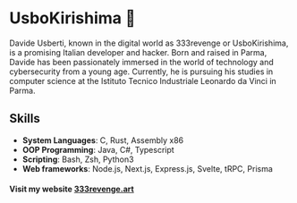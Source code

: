 # UsboKirishima 🍇

Davide Usberti, known in the digital world as 333revenge or UsboKirishima, is a promising Italian developer and hacker. Born and raised in Parma, Davide has been passionately immersed in the world of technology and cybersecurity from a young age. Currently, he is pursuing his studies in computer science at the Istituto Tecnico Industriale Leonardo da Vinci in Parma.

## Skills
- **System Languages**: C, Rust, Assembly x86
- **OOP Programming**: Java, C#, Typescript
- **Scripting**: Bash, Zsh, Python3
- **Web frameworks**: Node.js, Next.js, Express.js, Svelte, tRPC, Prisma

#### Visit my website [333revenge.art](https://333revenge.art)<br/>
